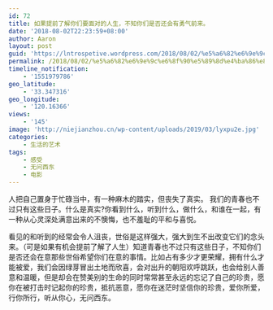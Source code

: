 ```yaml
---
id: 72
title: 如果提前了解你们要面对的人生，不知你们是否还会有勇气前来。
date: '2018-08-02T22:23:59+08:00'
author: Aaron
layout: post
guid: 'https://lntrospetive.wordpress.com/2018/08/02/%e5%a6%82%e6%9e%9c%e6%8f%90%e5%89%8d%e4%ba%86%e8%a7%a3%e4%bd%a0%e4%bb%ac%e8%a6%81%e9%9d%a2%e5%af%b9%e7%9a%84%e4%ba%ba%e7%94%9f%ef%bc%8c%e4%b8%8d%e7%9f%a5%e4%bd%a0%e4%bb%ac%e6%98%af%e5%90%a6%e8%bf%98/'
permalink: /2018/08/02/%e5%a6%82%e6%9e%9c%e6%8f%90%e5%89%8d%e4%ba%86%e8%a7%a3%e4%bd%a0%e4%bb%ac%e8%a6%81%e9%9d%a2%e5%af%b9%e7%9a%84%e4%ba%ba%e7%94%9f%ef%bc%8c%e4%b8%8d%e7%9f%a5%e4%bd%a0%e4%bb%ac%e6%98%af%e5%90%a6%e8%bf%98/
timeline_notification:
    - '1551979786'
geo_latitude:
    - '33.347316'
geo_longitude:
    - '120.16366'
views:
    - '145'
image: 'http://niejianzhou.cn/wp-content/uploads/2019/03/lyxpu2e.jpg'
categories:
    - 生活的艺术
tags:
    - 感受
    - 无问西东
    - 电影
---
```


<div> 人把自己置身于忙碌当中，有一种麻木的踏实，但丧失了真实。  我们的青春也不过只有这些日子。什么是真实?你看到什么，听到什么，做什么，和谁在一起，有一种从心灵深处满意出来的不懊悔，也不羞耻的平和与喜悦。

 <span>看见的和听到的经常会令人沮丧，世俗是这样强大，强大到生不出改变它们的念头来。（可是如果有机会提前了解了人生）知道青春也不过只有这些日子，不知你们是否还会在意那些世俗希望你们在意的事情。比如占有多少才更荣耀，拥有什么才能被爱，我们会因绿芽冒出土地而欣喜，会对出升的朝阳欢呼跳跃，也会给别人善意和温暖，但是却会在赞美别的生命的同时常常甚至永远的忘记了自己的珍贵，愿你在被打击时记起你的珍贵，抵抗恶意，愿你在迷茫时坚信你的珍贵，爱你所爱，行你所行，听从你心，无问西东。</span>

</div>